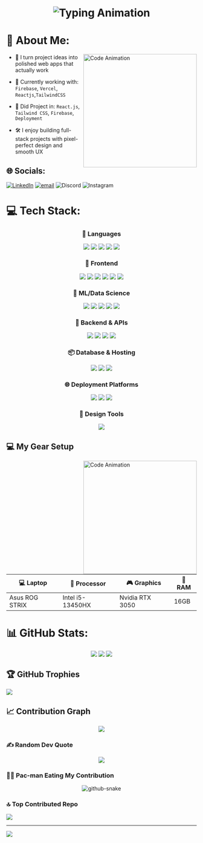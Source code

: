 <h1 align="center">
  <img src="https://readme-typing-svg.herokuapp.com?font=JetBrains+Mono&size=25&pause=1000&color=2CF724&center=true&vCenter=true&width=500&lines=Hi+I'm+Abishake+Priyan" alt="Typing Animation" />
</h1>

# 💫 About Me:
<img align="right" src="https://media3.giphy.com/media/v1.Y2lkPTc5MGI3NjExaDZoZjliZGI2YjVuMjV0b2dvb3AzZHdqbmFkcTFkbnhvcG55ZHVpOCZlcD12MV9pbnRlcm5hbF9naWZfYnlfaWQmY3Q9Zw/4OV1bLOIWwIXRxpXlN/giphy.gif" width="300" alt="Code Animation" />

- 🎯 I turn project ideas into polished web apps that actually work

- 🚀 Currently working with: `Firebase`, `Vercel`, `Reactjs`,`TailwindCSS`
  
- 💬 Did Project in: `React.js`, `Tailwind CSS`, `Firebase`, `Deployment`
  
- 🛠️ I enjoy building full-stack projects with pixel-perfect design and smooth UX

## 🌐 Socials:
[![LinkedIn](https://img.shields.io/badge/LinkedIn-%230077B5.svg?style=for-the-badge&logo=linkedin&logoColor=white)](https://linkedin.com/in/abishake-priyan-88351a2a8) [![email](https://img.shields.io/badge/Email-D14836?style=for-the-badge&logo=gmail&logoColor=white)](mailto:kabishake191@gmail.com) ![Discord](https://img.shields.io/badge/Discord-%237289DA.svg?style=for-the-badge&logo=discord&logoColor=white) ![Instagram](https://img.shields.io/badge/Instagram-%23E4405F.svg?style=for-the-badge&logo=Instagram&logoColor=white)

# 💻 Tech Stack:
<h3 align="center">🚀 Languages</h3>
<p align="center">
  <img src="https://img.shields.io/badge/javascript-%23323330.svg?style=for-the-badge&logo=javascript&logoColor=%23F7DF1E"/>
  <img src="https://img.shields.io/badge/python-3670A0?style=for-the-badge&logo=python&logoColor=ffdd54"/>
  <img src="https://img.shields.io/badge/c-%2300599C.svg?style=for-the-badge&logo=c&logoColor=white"/>
  <img src="https://img.shields.io/badge/c++-%2300599C.svg?style=for-the-badge&logo=c%2B%2B&logoColor=white"/>
  <img src="https://img.shields.io/badge/java-%23ED8B00.svg?style=for-the-badge&logo=openjdk&logoColor=white"/>
</p>

<h3 align="center">🎨 Frontend</h3>
<p align="center">
  <img src="https://img.shields.io/badge/html5-%23E34F26.svg?style=for-the-badge&logo=html5&logoColor=white"/>
  <img src="https://img.shields.io/badge/css3-%231572B6.svg?style=for-the-badge&logo=css3&logoColor=white"/>
  <img src="https://img.shields.io/badge/react-%2320232a.svg?style=for-the-badge&logo=react&logoColor=%2361DAFB"/>
  <img src="https://img.shields.io/badge/bootstrap-%238511FA.svg?style=for-the-badge&logo=bootstrap&logoColor=white"/>
  <img src="https://img.shields.io/badge/tailwindcss-%2338B2AC.svg?style=for-the-badge&logo=tailwind-css&logoColor=white"/>
  <img src="https://img.shields.io/badge/Next-black?style=for-the-badge&logo=next.js&logoColor=white"/>
</p>

<h3 align="center">🧠 ML/Data Science</h3>
<p align="center">
  <img src="https://img.shields.io/badge/pandas-%23150458.svg?style=for-the-badge&logo=pandas&logoColor=white"/>
  <img src="https://img.shields.io/badge/numpy-%23013243.svg?style=for-the-badge&logo=numpy&logoColor=white"/>
  <img src="https://img.shields.io/badge/scikit--learn-%23F7931E.svg?style=for-the-badge&logo=scikit-learn&logoColor=white"/>
  <img src="https://img.shields.io/badge/Matplotlib-%23ffffff.svg?style=for-the-badge&logo=Matplotlib&logoColor=black"/>
  <img src="https://img.shields.io/badge/opencv-%23white.svg?style=for-the-badge&logo=opencv&logoColor=white"/>
</p>

<h3 align="center">🧰 Backend & APIs</h3>
<p align="center">
  <img src="https://img.shields.io/badge/node.js-6DA55F?style=for-the-badge&logo=node.js&logoColor=white"/>
  <img src="https://img.shields.io/badge/django-%23092E20.svg?style=for-the-badge&logo=django&logoColor=white"/>
  <img src="https://img.shields.io/badge/flask-%23000.svg?style=for-the-badge&logo=flask&logoColor=white"/>
  <img src="https://img.shields.io/badge/Streamlit-%23FE4B4B.svg?style=for-the-badge&logo=streamlit&logoColor=white"/>
</p>

<h3 align="center">📦 Database & Hosting</h3>
<p align="center">
  <img src="https://img.shields.io/badge/firebase-a08021?style=for-the-badge&logo=firebase&logoColor=ffcd34"/>
  <img src="https://img.shields.io/badge/mysql-4479A1.svg?style=for-the-badge&logo=mysql&logoColor=white"/>
  <img src="https://img.shields.io/badge/MongoDB-%234ea94b.svg?style=for-the-badge&logo=mongodb&logoColor=white"/>
</p>

<h3 align="center">🌐 Deployment Platforms</h3>
<p align="center">
  <img src="https://img.shields.io/badge/vercel-%23000000.svg?style=for-the-badge&logo=vercel&logoColor=white"/>
  <img src="https://img.shields.io/badge/Render-%46E3B7.svg?style=for-the-badge&logo=render&logoColor=white"/>
  <img src="https://img.shields.io/badge/netlify-%23000000.svg?style=for-the-badge&logo=netlify&logoColor=#00C7B7"/>
</p>

<h3 align="center">🎨 Design Tools</h3>
<p align="center">
  <img src="https://img.shields.io/badge/Canva-%2300C4CC.svg?style=for-the-badge&logo=Canva&logoColor=white"/>
</p>


## 💻 My Gear Setup

<img align="right" src="https://media1.giphy.com/media/v1.Y2lkPTc5MGI3NjExeTZ0bGZ5MnBxc2NpZnRnZ3MyaDhycHphejVvem1hZDVvdXdiNjVkeCZlcD12MV9pbnRlcm5hbF9naWZfYnlfaWQmY3Q9Zw/I0UeKfXKf9K3Y7ezrl/giphy.gif" width="300" alt="Code Animation" />

| 💻 Laptop              | 🧠 Processor       | 🎮 Graphics         | 🔋 RAM   |
|------------------------|---------------------|----------------------|----------|
| Asus ROG STRIX         | Intel i5-13450HX    | Nvidia RTX 3050      | 16GB     |



# 📊 GitHub Stats:
<p align="center">
  <img src="https://github-readme-stats.vercel.app/api?username=AbishakePriyan&theme=dark&hide_border=false&include_all_commits=true&count_private=false" />
  <img src="https://nirzak-streak-stats.vercel.app/?user=AbishakePriyan&theme=dark&hide_border=false" />
  <img src="https://github-readme-stats.vercel.app/api/top-langs/?username=AbishakePriyan&theme=dark&hide_border=false&include_all_commits=true&count_private=false&layout=compact" />
</p>


## 🏆 GitHub Trophies
![](https://github-profile-trophy.vercel.app/?username=AbishakePriyan&theme=gruvbox&no-frame=false&no-bg=true&margin-w=4)

## 📈 Contribution Graph

<p align="center">
  <img src="https://github-readme-activity-graph.vercel.app/graph?username=AbishakePriyan&theme=react-dark&bg_color=1d1d1d&color=00bcd4&line=00f5a0&point=f5a623&area=true&hide_border=true" />
</p>


### ✍️ Random Dev Quote
<p align="center">
  <img src="https://quotes-github-readme.vercel.app/api?type=vetical&theme=radical" />
</p>


### 😶‍🌫️ Pac-man Eating My Contribution

<p align="center">
  <picture >
    <source media="(prefers-color-scheme: dark)" srcset="https://raw.githubusercontent.com/tobiasmeyhoefer/tobiasmeyhoefer/output/github-snake-dark.svg" />
    <source media="(prefers-color-scheme: light)" srcset="https://raw.githubusercontent.com/tobiasmeyhoefer/tobiasmeyhoefer/output/github-snake.svg" />
    <img alt="github-snake" src="https://raw.githubusercontent.com/tobiasmeyhoefer/tobiasmeyhoefer/output/github-snake.svg" />
  </picture>
</p>


### 🔝 Top Contributed Repo
![](https://github-contributor-stats.vercel.app/api?username=AbishakePriyan&limit=5&theme=algolia&combine_all_yearly_contributions=true)

---
[![](https://visitcount.itsvg.in/api?id=AbishakePriyan&icon=7&color=1)](https://visitcount.itsvg.in)

<!-- Proudly created with GPRM ( https://gprm.itsvg.in ) -->
